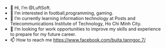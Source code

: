 - 👋 Hi, I’m @LuftSoft.
- 👀 I’m interested in football,programming, gaming.
- 🌱 I’m currently learning information technology at Posts and Telecommunications Institute of Technology, Ho Chi Minh City.
- 💞️ I’m looking for work opportunities to improve my skills and experience to prepare for my future career.
- 📫 How to reach me https://www.facebook.com/buita.tanngoc.7/

<!---
LuftSoft/LuftSoft is a ✨ special ✨ repository because its `README.md` (this file) appears on your GitHub profile.
You can click the Preview link to take a look at your changes.
--->
